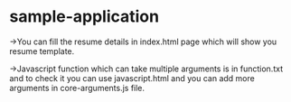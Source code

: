sample-application
============
->You can fill the resume details in index.html page which will show you resume template. 

->Javascript function which can take multiple arguments is in function.txt and to check it you can use javascript.html 
  and you can add more arguments in core-arguments.js file.
  
